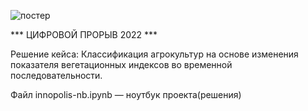 ![постер](https://i.imgur.com/8PrnDnb.jpg)

*** ЦИФРОВОЙ ПРОРЫВ 2022 ***

Решение кейса: Классификация агрокультур на основе изменения показателя вегетационных индексов во временной последовательности.

Файл innopolis-nb.ipynb — ноутбук проекта(решения)
